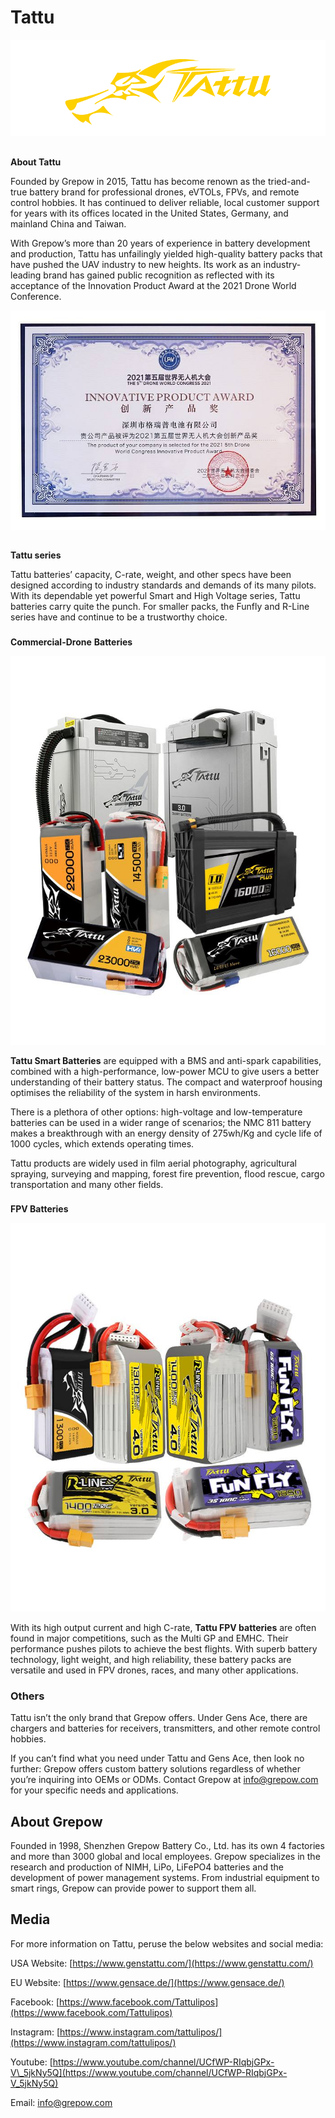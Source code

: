 # Tattu

![](../../.gitbook/assets/tattu-logo-842x258.png)

## 
**About Tattu**

Founded by Grepow in 2015, Tattu has become renown as the tried-and-true battery brand for professional drones, eVTOLs, FPVs, and remote control hobbies.  It has continued to deliver reliable, local customer support for years with its offices located in the United States, Germany, and mainland China and Taiwan.

With Grepow’s more than 20 years of experience in battery development and production, Tattu has unfailingly yielded high-quality battery packs that have pushed the UAV industry to new heights.  Its work as an industry-leading brand has gained public recognition as reflected with its acceptance of the Innovation Product Award at the 2021 Drone World Conference.

![](../../.gitbook/assets/innovative-product-award.jpg)

## 

**Tattu series**

Tattu batteries’ capacity, C-rate, weight, and other specs have been designed according to industry standards and demands of its many pilots.  With its dependable yet powerful Smart and High Voltage series, Tattu batteries carry quite the punch.  For smaller packs, the Funfly and R-Line series have and continue to be a trustworthy choice.

### 

**Commercial-Drone** **Batteries**

![](../../.gitbook/assets/tattu-commercial-drone-batteries.jpg)


**Tattu Smart Batteries** are equipped with a BMS and anti-spark capabilities, combined with a high-performance, low-power MCU to give users a better understanding of their battery status. The compact and waterproof housing optimises the reliability of the system in harsh environments.

There is a plethora of other options: high-voltage and low-temperature batteries can be used in a wider range of scenarios; the NMC 811 battery makes a breakthrough with an energy density of 275wh/Kg and cycle life of 1000 cycles, which extends operating times. 

Tattu products are widely used in film aerial photography, agricultural spraying, surveying and mapping, forest fire prevention, flood rescue, cargo transportation and many other fields.

### 

  **FPV Batteries**

![](../../.gitbook/assets/tattu-fpv-batteries.jpg)


With its high output current and high C-rate, **Tattu FPV batteries** are often found in major competitions, such as the Multi GP and EMHC.  Their performance pushes pilots to achieve the best flights.  With superb battery technology, light weight, and high reliability, these battery packs are versatile and used in FPV drones, races, and many other applications.



### **Others**


Tattu isn’t the only brand that Grepow offers.  Under Gens Ace, there are chargers and batteries for receivers, transmitters, and other remote control hobbies.

If you can’t find what you need under Tattu and Gens Ace, then look no further: Grepow offers custom battery solutions regardless of whether you’re inquiring into OEMs or ODMs.  Contact Grepow at [info@grepow.com](mailto:info@grepow.com) for your specific needs and applications.



## **About Grepow**


Founded in 1998, Shenzhen Grepow Battery Co., Ltd. has its own 4 factories and more than 3000 global and local employees. Grepow specializes in the research and production of NIMH, LiPo, LiFePO4 batteries and the development of power management systems. From industrial equipment to smart rings, Grepow can provide power to support them all.

## **Media**



For more information on Tattu, peruse the below websites and social media:

USA Website: [https://www.genstattu.com/](https://www.genstattu.com/)

EU Website: [https://www.gensace.de/](https://www.gensace.de/) 

Facebook: [https://www.facebook.com/Tattulipos](https://www.facebook.com/Tattulipos)  



Instagram: [https://www.instagram.com/tattulipos/​](https://www.instagram.com/tattulipos/​)

Youtube: [https://www.youtube.com/channel/UCfWP-RIqbjGPx-V\_5jkNy5Q](https://www.youtube.com/channel/UCfWP-RIqbjGPx-V_5jkNy5Q)

Email: info@grepow.com


